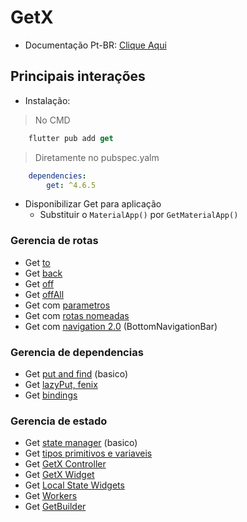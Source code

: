 # GetX

- Documentação Pt-BR: [Clique Aqui](https://github.com/jonataslaw/getx/blob/master/README.pt-br.md)

## Principais interações
- Instalação:
> No CMD
```dart
    flutter pub add get
```
> Diretamente no pubspec.yalm
```yaml
    dependencies:
        get: ^4.6.5
```
- Disponibilizar Get para aplicação
    - Substituir o `MaterialApp()` por `GetMaterialApp()`

### Gerencia de rotas
- Get [to](./Rotas/To.md)
- Get [back](./Rotas/Back.md)
- Get [off](./Rotas/Off.md)
- Get [offAll](./Rotas/OffAll.md)
- Get com [parametros](./Rotas/Enviando_Paramentros.md)
- Get com [rotas nomeadas](./Rotas/Rotas_Nomeadas.md)
- Get com [navigation 2.0](./Rotas/Navigation20.md) (BottomNavigationBar)

### Gerencia de dependencias
- Get [put and find](./GerenciamentoDeDependencias/basico_put_find.md) (basico)
- Get [lazyPut, fenix](./GerenciamentoDeDependencias/lazyput_fenix.md)
- Get [bindings](./GerenciamentoDeDependencias/Bindings/Descricao.md)

### Gerencia de estado
- Get [state manager](./GerenciamentoDeEstado/basico_state_manager.md) (basico)
- Get [tipos primitivos e variaveis](./GerenciamentoDeEstado/tipos_primitivos_variaveis.md)
- Get [GetX Controller](./GerenciamentoDeEstado/getx_controller.md)
- Get [GetX Widget](./GerenciamentoDeEstado/getx_widget.md)
- Get [Local State Widgets](./GerenciamentoDeEstado/local_state.md)
- Get [Workers](./GerenciamentoDeEstado/workers.md)
- Get [GetBuilder](./GerenciamentoDeEstado/getbuilder.md)

